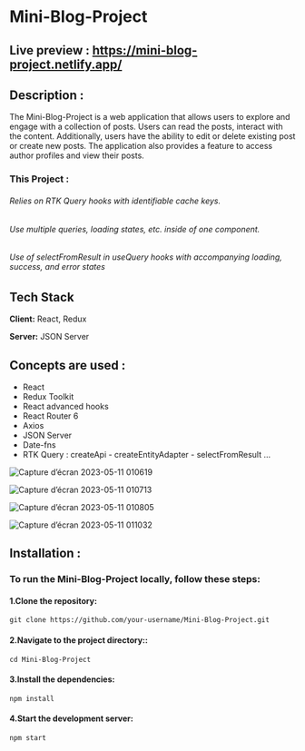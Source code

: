 # Mini-Blog-Project

## Live preview : https://mini-blog-project.netlify.app/

## Description :
  The Mini-Blog-Project is a web application that allows users to explore and engage with a collection of posts.
Users can read the posts, interact with the content. Additionally, users have the ability to edit or delete existing post or create new posts.
The application also provides a feature to access author profiles and view their posts.
 ### This Project :
###### Relies on RTK Query hooks with identifiable cache keys.
###### Use multiple queries, loading states, etc. inside of one component.
###### Use of selectFromResult in useQuery hooks with accompanying loading, success, and error states

## Tech Stack

**Client:** React, Redux

**Server:** JSON Server

## Concepts are used :
  * React
  * Redux Toolkit
  * React advanced hooks
  * React Router 6
  * Axios 
  * JSON Server
  * Date-fns
  * RTK Query : createApi - createEntityAdapter - selectFromResult ...

![Capture d’écran 2023-05-11 010619](https://github.com/SRayen/Mini-Blog-Project/assets/13922445/e9e295db-b219-4580-816f-785710be9524)

![Capture d’écran 2023-05-11 010713](https://github.com/SRayen/Mini-Blog-Project/assets/13922445/b7c12a51-6573-4ffc-99fd-51c6d43725bf)

![Capture d’écran 2023-05-11 010805](https://github.com/SRayen/Mini-Blog-Project/assets/13922445/c4f0c384-2a1f-4afa-9f11-77e88d145a8a)

![Capture d’écran 2023-05-11 011032](https://github.com/SRayen/Mini-Blog-Project/assets/13922445/ca0d0144-6372-4fb5-b3a7-bf52bfdd5a9c)

## Installation :
### To run the Mini-Blog-Project locally, follow these steps:

  #### 1.Clone the repository:

```
git clone https://github.com/your-username/Mini-Blog-Project.git
```
  #### 2.Navigate to the project directory::
```
cd Mini-Blog-Project
```
  #### 3.Install the dependencies:

```
npm install
```
  #### 4.Start the development server:

```
npm start
```


